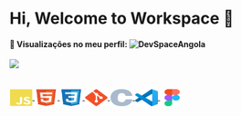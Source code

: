 # Hi, Welcome to Workspace 👋 

#### 👀 Visualizações no meu perfil: <img src="https://komarev.com/ghpvc/?username=DevSpaceAngola&color=blue" alt="DevSpaceAngola" /> 

 
<div>
  <a href="https://github.com/DevSpaceAngola">
  <img height="180em" src="https://github-readme-stats.vercel.app/api?username=DevSpaceAngola&show_icons=true&theme=tokyonight&include_all_commits=true&count_private=true"/>
</div>

<br>
<div style="display: inline_block">
 <br>
  <img align="center" alt="Creuma-Js" height="30" width="40" src="https://raw.githubusercontent.com/devicons/devicon/master/icons/javascript/javascript-plain.svg">
  <img align="center" alt="Creuma-HTML" height="30" width="40" src="https://raw.githubusercontent.com/devicons/devicon/master/icons/html5/html5-original.svg">
  <img align="center" alt="Creuma-CSS" height="30" width="40" src="https://raw.githubusercontent.com/devicons/devicon/master/icons/css3/css3-original.svg">
  <img align="center" alt="Creuma-Git" height="30" width="40" src="https://raw.githubusercontent.com/devicons/devicon/master/icons/git/git-original.svg">
  <img align="center" alt="Creuma-C" height="30" width="40" src="https://raw.githubusercontent.com/devicons/devicon/master/icons/c/c-original.svg">
  <img align="center" alt="Creuma-VSCode" height="30" width="40" src="https://raw.githubusercontent.com/devicons/devicon/master/icons/vscode/vscode-original.svg">
  <img align="center" alt="Creuma-Figma" height="30" width="40" src="https://raw.githubusercontent.com/devicons/devicon/master/icons/figma/figma-original.svg">
 </div>



